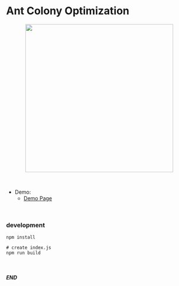 # Ant Colony Optimization

<a alert href='https://alsk1369854.github.io/AntColonyOptimization_ACO'>
<p align="center">
    <img width='400' src='https://raw.githubusercontent.com/alsk1369854/AntColonyOptimization_ACO/master/screenshots/ACO_demo.gif'/>
</p>
</a>

<br/>

+ Demo:
    + [Demo Page](https://alsk1369854.github.io/AntColonyOptimization_ACO)

<br/>

### development  
```shell
npm install

# create index.js
npm run build
```

<br/>

#### _END_
